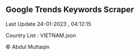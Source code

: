

## Google Trends Keywords Scraper 
 
Last Update 24-01-2023 , 04:12:15

Country List :
VIETNAM.json



© Abdul Muttaqin 
